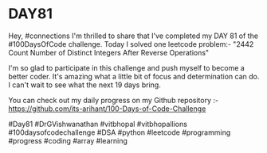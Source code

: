 # DAY81
Hey, #connections I'm thrilled to share that I've completed my DAY 81 of the #100DaysOfCode challenge. Today I solved one leetcode problem:- "2442 Count Number of Distinct Integers After Reverse Operations"

I'm so glad to participate in this challenge and push myself to become a better coder. It's amazing what a little bit of focus and determination can do. I can't wait to see what the next 19 days bring.

You can check out my daily progress on my Github repository :- https://github.com/its-arihant/100-Days-of-Code-Challenge

#Day81 #DrGVishwanathan #vitbhopal #vitbhopallions #100daysofcodechallenge #DSA #python #leetcode #programming #progress #coding #array #learning 
